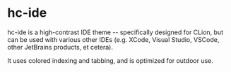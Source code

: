 # hc-ide

hc-ide is a high-contrast IDE theme -- specifically designed for CLion, but can be used with various other IDEs (e.g. XCode, Visual Studio, VSCode, other JetBrains products, et cetera). 

It uses colored indexing and tabbing, and is optimized for outdoor use.
